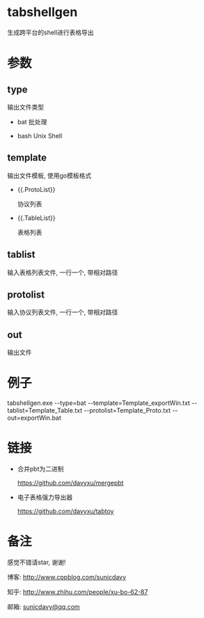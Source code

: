 # tabshellgen

生成跨平台的shell进行表格导出

# 参数

## type 
输出文件类型

* bat
	批处理
	
* bash
	Unix Shell
	
## template
输出文件模板, 使用go模板格式

* {{.ProtoList}}

	协议列表
	
* {{.TableList}}

	表格列表
	
## tablist
输入表格列表文件, 一行一个, 带相对路径

## protolist
输入协议列表文件, 一行一个, 带相对路径

## out
输出文件

# 例子
tabshellgen.exe --type=bat --template=Template_exportWin.txt --tablist=Template_Table.txt --protolist=Template_Proto.txt --out=exportWin.bat


# 链接

* 合并pbt为二进制

	https://github.com/davyxu/mergepbt
	
* 电子表格强力导出器

	https://github.com/davyxu/tabtoy


# 备注

感觉不错请star, 谢谢!

博客: http://www.cppblog.com/sunicdavy

知乎: http://www.zhihu.com/people/xu-bo-62-87

邮箱: sunicdavy@qq.com
